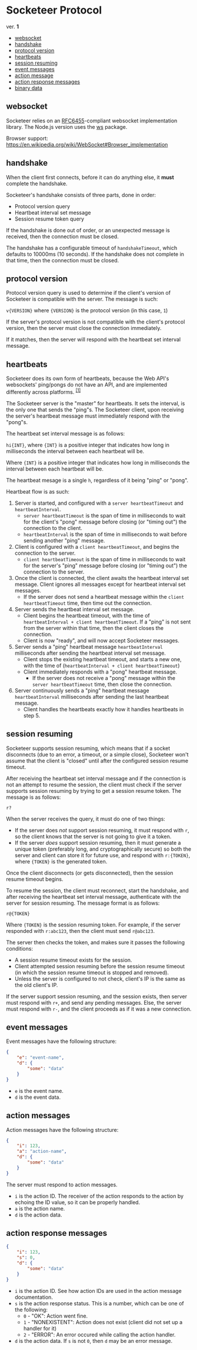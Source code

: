 Socketeer Protocol
===

ver. **1**

- [websocket](#websocket)
- [handshake](#handshake)
- [protocol version](#protocol-version-query)
- [heartbeats](#heartbeats)
- [session resuming](#session-resuming)
- [event messages](#event-messages)
- [action message](#action-messages)
- [action response messages](#action-response-messages)
- [binary data](#binary-data)

websocket
---

Socketeer relies on an [RFC6455](https://tools.ietf.org/html/rfc6455)-compliant websocket implementation library. The Node.js version uses the [ws](https://github.com/websockets/ws/) package.

Browser support: https://en.wikipedia.org/wiki/WebSocket#Browser_implementation

handshake
---

When the client first connects, before it can do anything else, it **must** complete the handshake.

Socketeer's handshake consists of three parts, done in order:

* Protocol version query
* Heartbeat interval set message
* Session resume token query

If the handshake is done out of order, or an unexpected message is received, then the connection must be closed.

The handshake has a configurable timeout of `handshakeTimeout`, which defaults to 10000ms (10 seconds). If the handshake does not complete in that time, then the connection must be closed.

protocol version
---

Protocol version query is used to determine if the client's version of Socketeer is compatible with the server. The message is such:

`v{VERSION}` where `{VERSION}` is the protocol version (in this case, `1`)

If the server's protocol version is not compatible with the client's protocol version, then the server must close the connection immediately.

If it matches, then the server will respond with the heartbeat set interval message.

heartbeats
---

Socketeer does its own form of heartbeats, because the Web API's websockets' ping/pongs do not have an API, and are implemented differently across platforms. <sup>[[1]](http://stackoverflow.com/a/10586583)</sup>

The Socketeer server is the "master" for heartbeats. It sets the interval, is the only one that sends the "ping"s. The Socketeer client, upon receiving the server's heartbeat message must immediately respond with the "pong"s.

The heartbeat set interval message is as follows:

`hi{INT}`, where `{INT}` is a positive integer that indicates how long in milliseconds the interval between each heartbeat will be.

Where `{INT}` is a positive integer that indicates how long in milliseconds the interval between each heartbeat will be.

The heartbeat mesage is a single `h`, regardless of it being "ping" or "pong".

Heartbeat flow is as such:

1. Server is started, and configured with a `server heartbeatTimeout` and `heartbeatInterval`.
    - `server heartbeatTimeout` is the span of time in milliseconds to wait for the client's "pong" message before closing (or "timing out") the connection to the client.
    - `heartbeatInterval` is the span of time in milliseconds to wait before sending another "ping" message.
2. Client is configured with a `client heartbeatTimeout`, and begins the connection to the server.
    - `client heartbeatTimeout` is the span of time in milliseconds to wait for the server's "ping" message before closing (or "timing out") the connection to the server.
3. Once the client is connected, the client awaits the heartbeat interval set message. Client ignores all messages except for heartbeat interval set messages.
    - If the server does not send a heartbeat message within the `client heartbeatTimeout` time, then time out the connection.
4. Server sends the heartbeat interval set message.
    - Client begins the heartbeat timeout, with the time of `heartbeatInterval + client heartbeatTimeout`. If a "ping" is not sent from the server within that time, then the client closes the connection.
    - Client is now "ready", and will now accept Socketeer messages.
5. Server sends a "ping" heartbeat message `heartbeatInterval` milliseconds after sending the heartbeat interval set message.
    - Client stops the existing heartbeat timeout, and starts a new one, with the time of (`heartbeatInterval + client heartbeatTimeout`)
    - Client immediately responds with a "pong" heartbeat message.
        + If the server does not receive a "pong" message within the `server heartbeatTimeout` time, then close the connection.
6. Server continuously sends a "ping" heartbeat message `heartbeatInterval` milliseconds after sending the last heartbeat message.
    - Client handles the heartbeats exactly how it handles heartbeats in step 5.

session resuming
---

Socketeer supports session resuming, which means that if a socket disconnects (due to an error, a timeout, or a simple close), Socketeer won't assume that the client is "closed" until after the configured session resume timeout.

After receiving the heartbeat set interval message and if the connection is not an attempt to resume the session, the client must check if the server supports session resuming by trying to get a session resume token. The message is as follows:

`r?`

When the server receives the query, it must do one of two things:

- If the server does *not* support session resuming, it must respond with `r`, so the client knows that the server is not going to give it a token.
- If the server *does* support session resuming, then it must generate a unique token (preferably long, and cryptographically secure) so both the server and client can store it for future use, and respond with `r:{TOKEN}`, where `{TOKEN}` is the generated token.

Once the client disconnects (or gets disconnected), then the session resume timeout begins.

To resume the session, the client must reconnect, start the handshake, and after receiving the heartbeat set interval message, authenticate with the server for session resuming. The message format is as follows:

`r@{TOKEN}`

Where `{TOKEN}` is the session resuming token. For example, if the server responded with `r:abc123`, then the client must send `r@abc123`.

The server then checks the token, and makes sure it passes the following conditions:

- A session resume timeout exists for the session.
- Client attempted session resuming before the session resume timeout (in which the session resume timeout is stopped and removed).
- Unless the server is configured to not check, client's IP is the same as the old client's IP.

If the server support session resuming, and the session exists, then server must respond with `r+`, and send any pending messages. Else, the server must respond with `r-`, and the client proceeds as if it was a new connection.


event messages
---

Event messages have the following structure:

```json
{
    "e": "event-name",
    "d": {
        "some": "data"
    }
}
```

- `e` is the event name.
- `d` is the event data.

action messages
---

Action messages have the following structure:

```json
{
    "i": 123,
    "a": "action-name",
    "d": {
        "some": "data"
    }
}
```

The server must respond to action messages.

- `i` is the action ID. The receiver of the action responds to the action by echoing the ID value, so it can be properly handled.
- `a` is the action name.
- `d` is the action data.

action response messages
---

```json
{
    "i": 123,
    "s": 0,
    "d": {
        "some": "data"
    }
}
```

- `i` is the action ID. See how action IDs are used in the action message documentation.
- `s` is the action response status. This is a number, which can be one of the following:
    + `0` - "OK": Action went fine.
    + `1` - "NONEXISTENT": Action does not exist (client did not set up a handler for it)
    + `2` - "ERROR": An error occured while calling the action handler.
- `d` is the action data. If `s` is not `0`, then `d` may be an error message.